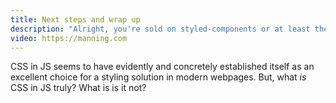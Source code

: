 ```yaml
---
title: Next steps and wrap up
description: "Alright, you're sold on styled-components or at least the idea of CSS in JS. In this section, a concrete plan to begin implementing CSS in JS will be explained, and hopefully you can begin using these techniques as soon as possible!"
video: https://manning.com
---
```


CSS in JS seems to have evidently and concretely established itself as an excellent choice for a styling solution in modern webpages. But, what _is_ CSS in JS truly? What is is it not?
